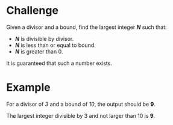 # Challenge
Given a divisor and a bound, find the largest integer ***N*** such that:
- ***N*** is divisible by divisor.
- ***N*** is less than or equal to bound.
- ***N*** is greater than 0.

It is guaranteed that such a number exists.

# Example
For a divisor of *3* and a bound of *10*, the output should be **9**.

The largest integer divisible by 3 and not larger than 10 is **9**.
